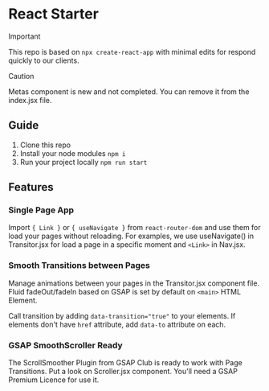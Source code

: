 # React Starter
> [!IMPORTANT]  
> This repo is based on `npx create-react-app` with minimal edits for respond quickly to our clients.

> [!CAUTION]  
> Metas component is new and not completed. You can remove it from the index.jsx file.


## Guide
1. Clone this repo
1. Install your node modules `npm i`
2. Run your project locally `npm run start`




## Features

### Single Page App
Import `{ Link }` or `{ useNavigate }` from `react-router-dom` and use them for load your pages without reloading. For examples, we use useNavigate() in Transitor.jsx for load a page in a specific moment and `<Link>` in Nav.jsx.

### Smooth Transitions between Pages
Manage animations between your pages in the Transitor.jsx component file. Fluid fadeOut/fadeIn based on GSAP is set by default on `<main>` HTML Element.

Call transition by adding `data-transition="true"` to your elements. If elements don't have `href` attribute, add `data-to` attribute on each.


### GSAP SmoothScroller Ready
The ScrollSmoother Plugin from GSAP Club is ready to work with Page Transitions. Put a look on Scroller.jsx component. You'll need a GSAP Premium Licence for use it.